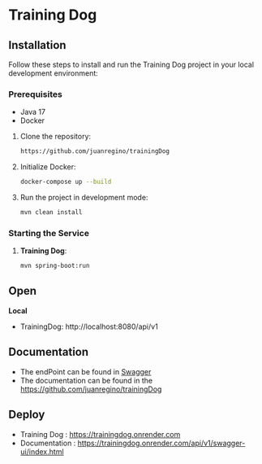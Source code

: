 # Training Dog

## Installation

Follow these steps to install and run the Training Dog project in your local development environment:

### Prerequisites

- Java 17
- Docker

1. Clone the repository:
    ```bash
   https://github.com/juanregino/trainingDog
    ```

2. Initialize Docker:
    ```bash
    docker-compose up --build
    ```

3. Run the project in development mode:
    ```bash
    mvn clean install
    ```

### Starting the Service

1. **Training Dog**:
    ```bash
    mvn spring-boot:run
    ```



## Open

**Local**
- TrainingDog: http://localhost:8080/api/v1




## Documentation

- The endPoint can be found in [Swagger](http://localhost:8080/api/v1/swagger-ui/index.html#/)
- The documentation can be found in the https://github.com/juanregino/trainingDog

## Deploy

- Training Dog : https://trainingdog.onrender.com
- Documentation : https://trainingdog.onrender.com/api/v1/swagger-ui/index.html
